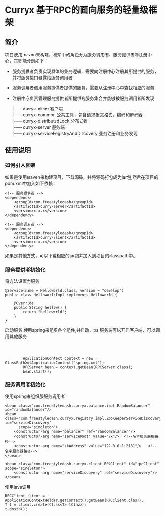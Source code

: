 # Curryx 基于RPC的面向服务的轻量级框架 

 
## 简介

项目使用maven来构建，框架中的角色分为服务调用者、服务提供者和注册中心，其职能分别如下：

* 服务提供者负责实现具体的业务逻辑，需要向注册中心注册其所提供的服务，并将服务接口暴露给服务调用者
* 服务调用者调用服务提供者提供的服务，需要从注册中心中查找相应的服务
* 注册中心负责管理服务提供者所提供的服务集合并能够被服务调用者所发现

  ├── curryx-client   客户端<br>
  ├── curryx-common   公共工具，包含请求报文格式，编码和解码器<br>
  ├── curryx-distributedLock 分布式锁<br>
  ├── curryx-server   服务端<br>
  ├── curryx-serviceRegistryAndDiscovery  业务注册和业务发现<br>


 
## 使用说明
### 如何引入框架

如果是使用maven来构建项目，下载源码，并将源码打包成为jar包,然后在项目的pom.xml中加入如下依赖：

```
<!-- 服务提供者 -->
<dependency>
    <groupId>com.freestyledash</groupId>
    <artifactId>curry-server</artifactId>
    <version>x.x.x</version>
</dependency>
```
```
<!-- 服务调用者 -->
<dependency>
    <groupId>com.freestyledash</groupId>
    <artifactId>curry-client</artifactId>
    <version>x.x.x</version>
</dependency>
```

如果是其他方式，可以下载相应的jar包并加入到项目的classpath中。

  
### 服务提供者初始化

将方法设置为服务
```
@Service(name = Helloworld.class, version = "develop")
public class HelloworldImpl implements Helloworld {

    @Override
    public String hellow() {
        return "helloworld";
    }
}
```

启动服务,使用spring来组织各个组件,并启动，ps:服务端可以开启客户端，可以调用其他服务
```
       


```
```
        ApplicationContext context = new ClassPathXmlApplicationContext("spring.xml");
        RPCServer bean = context.getBean(RPCServer.class);
        bean.start();
```
### 服务调用者初始化

使用spring来组织服服务调用者
```
<bean class="com.freestyledash.curryx.balance.impl.RandomBalancer" id="randomBalancer"/>
<bean class="com.freestyledash.curryx.registry.impl.ZooKeeperServiceDiscovery" id="serviceDiscovery"
      scope="singleton">
    <constructor-arg name="balancer" ref="randomBalancer"/>
    <constructor-arg name="serviceRoot" value="/x"/>  <!--名字服务器根路径-->
    <constructor-arg name="zkAddress" value="127.0.0.1:2181"/>   <!--名字服务器路径-->
</bean>

<bean class="com.freestyledash.curryx.client.RPCClient" id="rpcClient" scope="singleton">
    <constructor-arg name="serviceDiscovery" ref="serviceDiscovery"/>
</bean>
 ```
 使用java调用
 ```
 RPCClient client = ApplicationContextHolder.getContext().getBean(RPCClient.class);
 T t = client.create(Class<T> tClazz);
 t.dosth();
 ```